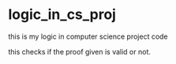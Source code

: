 # logic_in_cs_proj
this is my logic in computer science project code

this checks if the proof given is valid or not.
